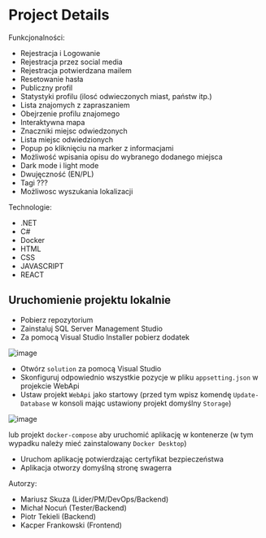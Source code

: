 # Project Details

Funkcjonalności:
- Rejestracja i Logowanie
- Rejestracja przez social media
- Rejestracja potwierdzana mailem
- Resetowanie hasła
- Publiczny profil
- Statystyki profilu (ilosć odwieczonych miast, państw itp.)
- Lista znajomych z zapraszaniem 
- Obejrzenie profilu znajomego
- Interaktywna mapa
- Znaczniki miejsc odwiedzonych
- Lista miejsc odwiedzionych
- Popup po kliknięciu na marker z informacjami
- Możliwość wpisania opisu do wybranego dodanego miejsca
- Dark mode i light mode
- Dwujęczność (EN/PL)
- Tagi ???
- Możliwosc wyszukania lokalizacji

Technologie:
- .NET
- C#
- Docker
- HTML
- CSS
- JAVASCRIPT
- REACT

## Uruchomienie projektu lokalnie

* Pobierz repozytorium
* Zainstaluj SQL Server Management Studio
* Za pomocą Visual Studio Installer pobierz dodatek

![image](https://user-images.githubusercontent.com/72551592/141694864-57c2c209-d3eb-4565-a1a6-bbed10c14d75.png)
* Otwórz ```solution``` za pomocą Visual Studio
* Skonfiguruj odpowiednio wszystkie pozycje w pliku ```appsetting.json``` w projekcie WebApi
* Ustaw projekt ```WebApi``` jako startowy
(przed tym wpisz komendę ```Update-Database``` w konsoli mając ustawiony projekt domyślny ```Storage```)

![image](https://user-images.githubusercontent.com/72551592/141695597-69685c10-c0e6-4d76-93da-5828ddd59426.png)

lub projekt ```docker-compose``` aby uruchomić aplikację w kontenerze
(w tym wypadku należy mieć zainstalowany ```Docker Desktop```)
* Uruchom aplikację potwierdzając certyfikat bezpieczeństwa
* Aplikacja otworzy domyślną stronę swagerra

Autorzy:
- Mariusz Skuza (Lider/PM/DevOps/Backend)
- Michał Nocuń (Tester/Backend)
- Piotr Tekieli (Backend)
- Kacper Frankowski (Frontend)
